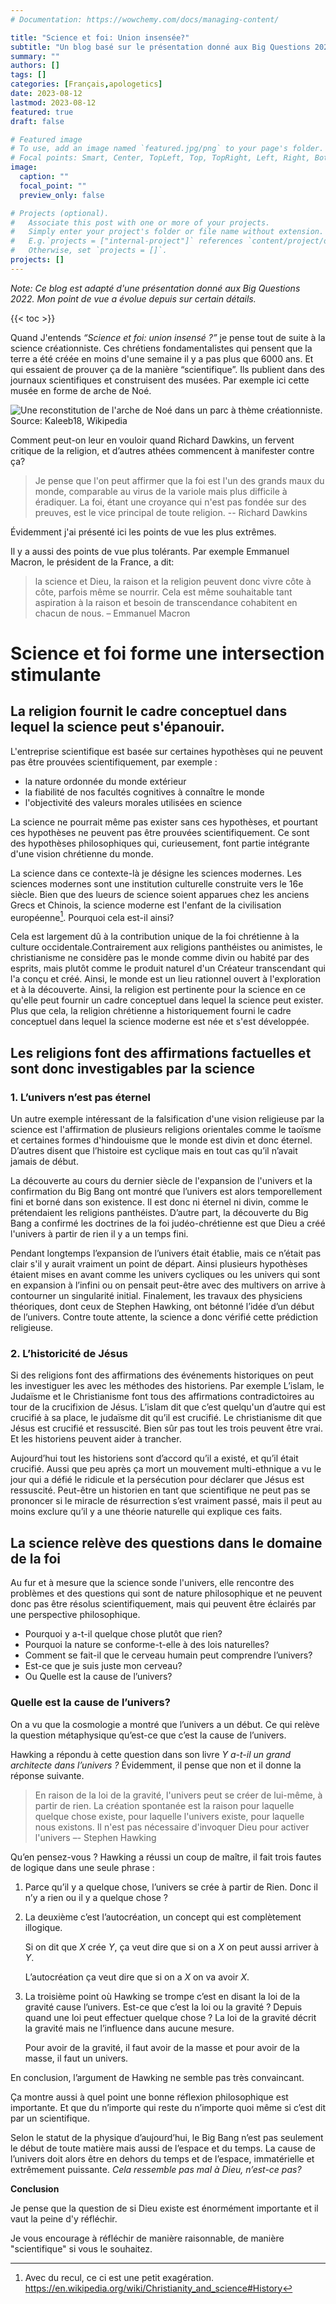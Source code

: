 ```yaml
---
# Documentation: https://wowchemy.com/docs/managing-content/

title: "Science et foi: Union insensée?"
subtitle: "Un blog basé sur le présentation donné aux Big Questions 2022."
summary: ""
authors: []
tags: []
categories: [Français,apologetics]
date: 2023-08-12
lastmod: 2023-08-12
featured: true
draft: false

# Featured image
# To use, add an image named `featured.jpg/png` to your page's folder.
# Focal points: Smart, Center, TopLeft, Top, TopRight, Left, Right, BottomLeft, Bottom, BottomRight.
image:
  caption: ""
  focal_point: ""
  preview_only: false

# Projects (optional).
#   Associate this post with one or more of your projects.
#   Simply enter your project's folder or file name without extension.
#   E.g.`projects = ["internal-project"]` references `content/project/deep-learning/index.md`.
#   Otherwise, set `projects = []`.
projects: []
---
```



_Note: Ce blog est adapté d'une présentation donné aux Big Questions 2022.
Mon point de vue a évolue depuis sur certain détails._

{{< toc >}}

Quand J'entends *“Science et foi: union insensé ?”* je pense tout de suite à la science créationniste.
Ces chrétiens fondamentalistes qui pensent que la terre a été créée en moins d'une semaine il y a pas plus que 6000 ans.
Et qui essaient de prouver ça de la manière “scientifique”.
Ils publient dans des journaux scientifiques et construisent des musées.
Par exemple ici cette musée en forme de arche de Noé.


![Une reconstitution de l'arche de Noé dans un parc à thème créationniste.
Source: Kaleeb18, Wikipedia](https://upload.wikimedia.org/wikipedia/commons/thumb/1/11/Noah%27s_Ark_Encounter.jpg/1024px-Noah%27s_Ark_Encounter.jpg)

Comment peut-on leur en vouloir quand Richard Dawkins, un fervent critique de la religion, et d’autres athées commencent à manifester contre ça?


> Je pense que l'on peut affirmer que la foi est l'un des grands maux du monde,
> comparable au virus de la variole mais plus difficile à éradiquer.
> La foi, étant une croyance qui n'est pas fondée sur des preuves, est le vice principal de toute religion.
> -- Richard Dawkins

<!--
Je pense que c’est faux et Dawkins ne voit pas combien de ses remarques sont aussi des affirmations de foi.
J’ai préparé toute une partie sur à quel point ces arguments ne tiennent pas la route.
-->

Évidemment j'ai présenté ici les points de vue les plus extrêmes.

Il y a aussi des points de vue plus tolérants.
 Par exemple Emmanuel Macron, le président de la France, a dit:

> la science et Dieu, la raison et la religion peuvent donc vivre côte à côte, parfois même se nourrir.
> Cela est même souhaitable tant aspiration à la raison et besoin de transcendance cohabitent en chacun de nous.
> – Emmanuel Macron 




# Science et foi forme une intersection stimulante

## La religion fournit le cadre conceptuel dans lequel la science peut s'épanouir.


L'entreprise scientifique est basée sur certaines hypothèses qui ne peuvent pas être prouvées scientifiquement, par exemple :
- la nature ordonnée du monde extérieur
- la fiabilité de nos facultés cognitives à connaître le monde
- l'objectivité des valeurs morales utilisées en science

La science ne pourrait même pas exister sans ces hypothèses,
et pourtant ces hypothèses ne peuvent pas être prouvées scientifiquement.
Ce sont des hypothèses philosophiques qui, 
curieusement, font partie intégrante d'une vision chrétienne du monde.


La science dans ce contexte-là je désigne les sciences modernes.
Les sciences modernes sont une institution culturelle construite vers le 16e siècle.
Bien que des lueurs de science soient apparues chez les anciens Grecs et Chinois,
la science moderne est l'enfant de la civilisation européenne[^1].
Pourquoi cela est-il ainsi?


[^1]: Avec du recul, ce ci est une petit exagération. https://en.wikipedia.org/wiki/Christianity_and_science#History

Cela est largement dû à la contribution unique de la foi chrétienne à la culture occidentale.Contrairement aux religions panthéistes ou animistes,
le christianisme ne considère pas le monde comme divin ou habité par des esprits,
mais plutôt comme le produit naturel d'un Créateur transcendant qui l'a conçu et créé.
Ainsi, le monde est un lieu rationnel ouvert à l'exploration et à la découverte.
Ainsi, la religion est pertinente pour la science en ce qu'elle peut fournir un cadre conceptuel dans lequel la science peut exister.
Plus que cela, la religion chrétienne a historiquement fourni le cadre conceptuel dans lequel la science moderne est née et s'est développée.

## Les religions font des affirmations factuelles et sont donc investigables par la science

### 1. L’univers n’est pas éternel

Un autre exemple intéressant de la falsification d'une vision religieuse par la science est l'affirmation de plusieurs religions orientales comme le taoïsme et certaines formes d'hindouisme que le monde est divin et donc éternel.
D’autres disent que l’histoire est cyclique mais en tout cas qu’il n’avait jamais de début.

La découverte au cours du dernier siècle de l'expansion de l'univers et la confirmation du Big Bang ont montré que l’univers est alors temporellement fini et borné dans son existence.
Il est donc ni éternel ni divin, comme le prétendaient les religions panthéistes.
D’autre part, la découverte du Big Bang a confirmé les doctrines de la foi judéo-chrétienne est que Dieu a créé l'univers à partir de rien il y a un temps fini.

Pendant longtemps l’expansion de l’univers était établie, mais ce n’était pas clair s'il y aurait vraiment un point de départ.
Ainsi plusieurs hypothèses étaient mises en avant comme les univers cycliques ou les univers qui sont en expansion à l’infini ou on pensait peut-être avec des multivers on arrive à contourner un singularité initial.
Finalement, les travaux des physiciens théoriques, dont ceux de Stephen Hawking, ont bétonné l’idée d’un début de l’univers.
Contre toute attente, la science a donc vérifié cette prédiction religieuse.

### 2. L’historicité de Jésus

Si des religions font des affirmations des événements historiques on peut les investiguer les avec les méthodes des historiens.
Par exemple L’islam, le Judaïsme et le Christianisme font tous des affirmations contradictoires au tour de la crucifixion de Jésus.
L’islam dit que c’est quelqu'un d’autre qui est crucifié à sa place, le judaïsme dit qu’il est crucifié.
Le christianisme dit que Jésus est crucifié et ressuscité.
Bien sûr pas tout les trois peuvent être vrai.
Et les historiens peuvent aider à trancher.


Aujourd’hui tout les historiens sont d’accord qu’il a existé, et qu’il était crucifié.
Aussi que peu après ça mort un mouvement multi-ethnique a vu le jour qui a défié le ridicule et la persécution pour déclarer que Jésus est ressuscité.
Peut-être un historien en tant que scientifique ne peut pas se prononcer si le miracle de résurrection s’est vraiment passé,
mais il peut au moins exclure qu’il y a une théorie naturelle qui explique ces faits.


## La science relève des questions dans le domaine de la foi

Au fur et à mesure que la science sonde l'univers, elle rencontre des problèmes et des questions qui sont de nature philosophique et ne peuvent donc pas être résolus scientifiquement, mais qui peuvent être éclairés par une perspective philosophique.

- Pourquoi y a-t-il quelque chose plutôt que rien?
- Pourquoi la nature se conforme-t-elle à des lois naturelles?
- Comment se fait-il que le cerveau humain peut comprendre l’univers? 
- Est-ce que je suis juste mon cerveau?
- Ou Quelle est la cause de l’univers?

### Quelle est la cause de l’univers?

On a vu que la cosmologie a montré que l’univers a un début.
Ce qui relève la question métaphysique qu’est-ce que c’est la cause de l’univers.


Hawking a répondu à cette question dans son livre _Y a-t-il un grand architecte dans l’univers ?_
Évidemment, il pense que non et il donne la réponse suivante.


> En raison de la loi de la gravité, l'univers peut se créer de lui-même, à partir de rien.
> La création spontanée est la raison pour laquelle quelque chose existe,
> pour laquelle l'univers existe, pour laquelle nous existons.
> Il n'est pas nécessaire d'invoquer Dieu pour activer l'univers
> –- Stephen Hawking

Qu’en pensez-vous ? Hawking a réussi un coup de maître, il fait trois fautes de logique dans une seule phrase :

1. Parce qu’il y a quelque chose, l’univers se crée à partir de Rien. 
   Donc il n’y a rien ou il y a quelque chose ?
2. La deuxième c’est l’autocréation, un concept qui est complètement illogique.

   Si on dit que _X_ crée _Y_, ça veut dire que si on a _X_ on peut aussi arriver à _Y_.

   L’autocréation ça veut dire que si on a _X_ on va avoir _X_.


3. La troisième point où Hawking se trompe c’est en disant la loi de la gravité cause l’univers.
   Est-ce que c’est la loi ou la gravité ? Depuis quand une loi peut effectuer quelque chose ? 
   La loi de la gravité décrit la gravité mais ne l’influence dans aucune mesure.

   Pour avoir de la gravité, il faut avoir de la masse et pour avoir de la masse, il faut un univers.


En conclusion, l’argument de Hawking ne semble pas très convaincant.

Ça montre aussi à quel point une bonne réflexion philosophique est importante.
Et que du n’importe qui reste du n’importe quoi même si c’est dit par un scientifique.


Selon le statut de la physique d’aujourd’hui, le Big Bang n’est pas seulement le début de toute matière mais aussi de l’espace et du temps.
La cause de l’univers doit alors être en dehors du temps et de l’espace, immatérielle et extrêmement puissante.
*Cela ressemble pas mal à Dieu, n’est-ce pas?*

**Conclusion**

Je pense que la question de si Dieu existe est énormément importante et il vaut la peine d'y réfléchir.

Je vous encourage à réfléchir de manière raisonnable, de manière "scientifique" si vous le souhaitez.










<!-- **Témoignage personnel** 

J’ai deux enfant un garçon de 3 ans et demi et une fille de presque une année.
Un jour mon fils nous demande «Elle était où ma soeur avant d’être dans le ventre de maman?» 
La fameuse question d’u viennent les bébés.
 

On a hesité mais on a quand mêmem pensé l’histoire avec les cygoines est un peu démodé.

et du coup on a choisi l’explication biologique.
Maintenant il arrive tres bien à dire “Spermatozoide”

Mais on a insité qu’il étati voulu.


Parce que la question: « D’où est ce que je viens? » et liée aux questions profondes « qui suis-je » et « pour quoi je suis là? » 
La question de la sens de vie.



Par rapport aux grand questions je vaux affirmer deux points :

1.	La science peut pas vraiment y repondre
2.	Tout le monde à des réponses

### La science peut pas vraiment y repondre
La science peut nous donner une explication assez conclusive comment l’humain est apparu sur terre,
 mais est ce que c’est toute la réponse ?


Un athé dirait peut-être que nous on est apparu à travairs l’évolution est c’est tout.

On est des singes évoulé et et qu’il n’y a pas plus de sense à notre vie que celui que nou on invente.


Mais est-ce que c’est la conclusion « c’est tout »
de la science à la quelle il adhère ou est ce que c’est à cause de son athéisme.

Bien sûre je ne veux pas contradire sa science mais s’il dit que que la science et la sulle qui peut donner des réponse à des questions il fai aussi une affirmation de foi.

La science peut donner une éclerage sur les grandes questions de la vie mais elle ne peut pas vraiment y repondre.


### Tout le monde en a des réponse à ces questions

L’ensomble des réponses aux grand questions de la vie on appelle « vision de monde ».


La visoin de monde est quelque chose de tout à fait naturelle et ça.

Il y a même des groupes de recherche qui étudient çela.


Tout le monde on a un.
Chaq’un à des réponses à ses grandes questions.
Soit elle est formulée de manire consient soit elle est aprit des parents ou de la societé.
Même si on est athé ou agnostique.


Finallement ce n’est pas tant la question Science et foi ?

Quelle vision du monde est plus compatible avec la vision du monde

-->




<!--


old

Qui ferais confidence à un cerveau d’un singe?
– Charles Darwin

Mais voyez bien.
Il insite que on doit être athé et pas seulement athé, mais un athé militant et montrer pas de tolérance envers des croyants.




Et comme souvent se sont les extrèmes qui obtiendrent le plus d’attention dans les médias.


Moi je pense que c’est seulement un **conflit superficiel**.
 Qui vient du fait qu’on traite la science et la foi comme la même domaine.
C'est à dire que les créationistes traitent la Bible comme un livre scientifique.

On fait ainsi erreur de catégorie.
Le conflit s'évapore et on peut apprécier ces textes antiques pour ceux qui sont vraiment: une réponse à la question “D’où est-ce que je vien?” Cette réponse n’est formulée pas en théories scientifiques, même pas en théories scientifiques primitives, mais en histoires.
Ce sont histoires qui ont formé la culture de l'Oxxident.

Jordan Peterson, Un psychologue et orateur internationalement connu a dit que:

> La Bible contient les histoires les plus influentes de l'humanité.

> La connaissance de ces histoires est essentielle à une compréhension profonde de la culture occidentale.




## Le conflit entre science et Réligion est seulement superficielle




Richard Dawkins, un fervent critique de la religion, pense que la science et la foi sont mutuellement exclusives.
Cependant, selon ma perspective, cette opinion est erronée.
Bien que la science offre des réponses sur le "comment", elle ne parle pas du "pourquoi".
Plusieurs déclarations de Dawkins lui-même ressemblent à des déclarations de foi.



**Mon expérience personnelle**

Je suis un chercheur en biologie moléculaire.
Cela ne signifie pas que je ne crois pas en Dieu ou que ma foi entre en conflit avec mon travail.
Bien sûr, je ne prie pas pour que mon extraction d'ADN réussisse.
Cependant, cela ne signifie pas que foi et science sont incompatibles.

**La science a ses limites**

Même si la science peut expliquer comment la vie a commencé, elle ne peut pas répondre à des questions comme pourquoi la vie a commencé.
C'est là que la religion peut offrir des réponses.

_Note_: À développer ce point.
-->


